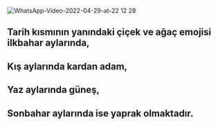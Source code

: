 
![WhatsApp-Video-2022-04-29-at-22 12 28](https://user-images.githubusercontent.com/83772404/166029329-912e8ad7-0493-43fd-b5c0-990e5b9648d5.gif)



## Tarih kısmının yanındaki çiçek ve ağaç emojisi ilkbahar aylarında,
## Kış aylarında  kardan adam,
## Yaz aylarında güneş,
## Sonbahar aylarında ise yaprak olmaktadır.

